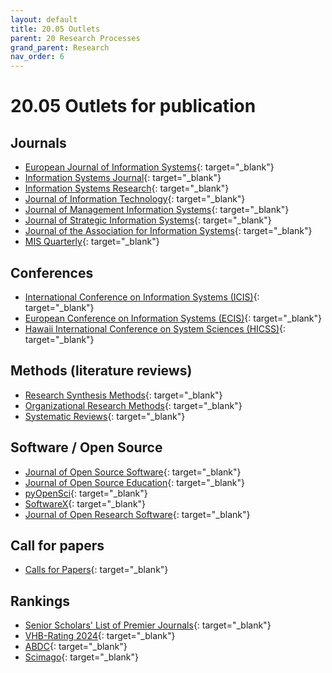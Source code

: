 ```yaml
---
layout: default
title: 20.05 Outlets
parent: 20 Research Processes
grand_parent: Research
nav_order: 6
---
```


# 20.05 Outlets for publication

## Journals

- [European Journal of Information Systems](https://www.tandfonline.com/toc/tjis20/current){: target="_blank"}
- [Information Systems Journal](https://onlinelibrary.wiley.com/journal/13652575){: target="_blank"}
- [Information Systems Research](https://pubsonline.informs.org/journal/isre){: target="_blank"}
- [Journal of Information Technology](https://journals.sagepub.com/loi/jina){: target="_blank"}
- [Journal of Management Information Systems](https://www.tandfonline.com/toc/mmis20/current){: target="_blank"}
- [Journal of Strategic Information Systems](https://www.journals.elsevier.com/the-journal-of-strategic-information-systems){: target="_blank"}
- [Journal of the Association for Information Systems](https://aisel.aisnet.org/jais/){: target="_blank"}
- [MIS Quarterly](https://misq.org/){: target="_blank"}

## Conferences

- [International Conference on Information Systems (ICIS)](https://aisnet.org/page/ICISPage){: target="_blank"}
- [European Conference on Information Systems (ECIS)](https://ecis2023.eu/){: target="_blank"}
- [Hawaii International Conference on System Sciences (HICSS)](http://hicss.hawaii.edu/){: target="_blank"}

## Methods (literature reviews)

- [Research Synthesis Methods](https://onlinelibrary.wiley.com/journal/17592887){: target="_blank"}
- [Organizational Research Methods](https://journals.sagepub.com/loi/ORM){: target="_blank"}
- [Systematic Reviews](https://systematicreviewsjournal.biomedcentral.com/){: target="_blank"}

## Software / Open Source

- [Journal of Open Source Software](https://joss.theoj.org/about){: target="_blank"}
- [Journal of Open Source Education](https://jose.theoj.org/){: target="_blank"}
- [pyOpenSci](https://www.pyopensci.org/){: target="_blank"}
- [SoftwareX](https://www.sciencedirect.com/journal/softwarex/issues){: target="_blank"}
- [Journal of Open Research Software](https://openresearchsoftware.metajnl.com/){: target="_blank"}

## Call for papers

- [Calls for Papers](https://callsforpapers.org/){: target="_blank"}

## Rankings

- [Senior Scholars' List of Premier Journals](https://aisnet.org/page/SeniorScholarListofPremierJournals){: target="_blank"}
- [VHB-Rating 2024](https://www.vhbonline.org/service/vhb-rating-2024){: target="_blank"}
- [ABDC](https://abdc.edu.au/abdc-journal-quality-list/){: target="_blank"}
- [Scimago](https://www.scimagojr.com/journalrank.php){: target="_blank"}

